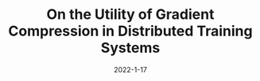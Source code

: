 ---
title: "On the Utility of Gradient Compression in Distributed Training Systems"
excerpt: 'S. Agarwal, H. Wang, S. Venkataraman, D. Papailiopoulos, MLSys 2022 \[[arXiv](https://arxiv.org/abs/2103.00543)\]'
date: 2022-1-17
venue: 'MLSys'
pubtype: '2022'
excerpt_separator: ""
---